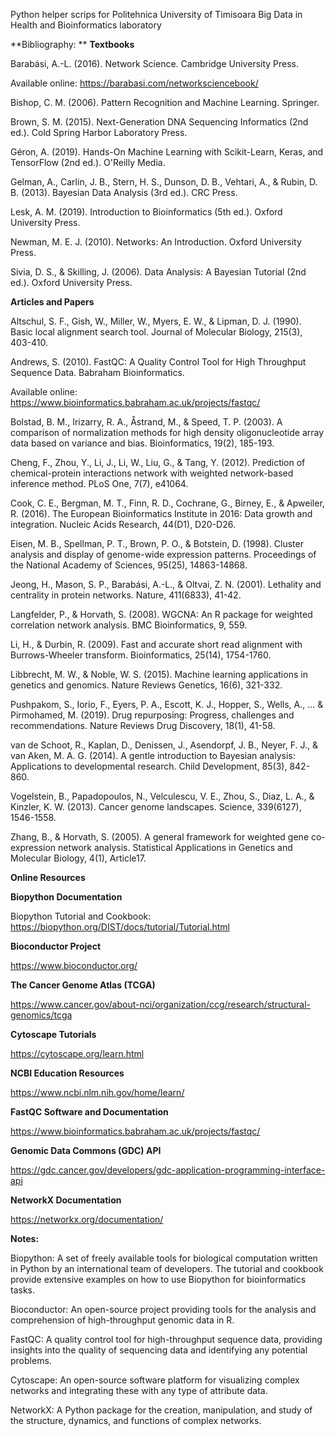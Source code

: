 Python helper scrips for Politehnica University of Timisoara Big Data in Health and Bioinformatics laboratory

**Bibliography: **
**Textbooks**

Barabási, A.-L. (2016). Network Science. Cambridge University Press.

Available online: https://barabasi.com/networksciencebook/

Bishop, C. M. (2006). Pattern Recognition and Machine Learning. Springer.

Brown, S. M. (2015). Next-Generation DNA Sequencing Informatics (2nd ed.). Cold Spring Harbor Laboratory Press.

Géron, A. (2019). Hands-On Machine Learning with Scikit-Learn, Keras, and TensorFlow (2nd ed.). O'Reilly Media.

Gelman, A., Carlin, J. B., Stern, H. S., Dunson, D. B., Vehtari, A., & Rubin, D. B. (2013). Bayesian Data Analysis (3rd ed.). CRC Press.

Lesk, A. M. (2019). Introduction to Bioinformatics (5th ed.). Oxford University Press.

Newman, M. E. J. (2010). Networks: An Introduction. Oxford University Press.

Sivia, D. S., & Skilling, J. (2006). Data Analysis: A Bayesian Tutorial (2nd ed.). Oxford University Press.

**Articles and Papers**

Altschul, S. F., Gish, W., Miller, W., Myers, E. W., & Lipman, D. J. (1990). Basic local alignment search tool. Journal of Molecular Biology, 215(3), 403-410.

Andrews, S. (2010). FastQC: A Quality Control Tool for High Throughput Sequence Data. Babraham Bioinformatics.

Available online: https://www.bioinformatics.babraham.ac.uk/projects/fastqc/

Bolstad, B. M., Irizarry, R. A., Åstrand, M., & Speed, T. P. (2003). A comparison of normalization methods for high density oligonucleotide array data based on variance and bias. Bioinformatics, 19(2), 185-193.

Cheng, F., Zhou, Y., Li, J., Li, W., Liu, G., & Tang, Y. (2012). Prediction of chemical-protein interactions network with weighted network-based inference method. PLoS One, 7(7), e41064.

Cook, C. E., Bergman, M. T., Finn, R. D., Cochrane, G., Birney, E., & Apweiler, R. (2016). The European Bioinformatics Institute in 2016: Data growth and integration. Nucleic Acids Research, 44(D1), D20-D26.

Eisen, M. B., Spellman, P. T., Brown, P. O., & Botstein, D. (1998). Cluster analysis and display of genome-wide expression patterns. Proceedings of the National Academy of Sciences, 95(25), 14863-14868.

Jeong, H., Mason, S. P., Barabási, A.-L., & Oltvai, Z. N. (2001). Lethality and centrality in protein networks. Nature, 411(6833), 41-42.

Langfelder, P., & Horvath, S. (2008). WGCNA: An R package for weighted correlation network analysis. BMC Bioinformatics, 9, 559.

Li, H., & Durbin, R. (2009). Fast and accurate short read alignment with Burrows-Wheeler transform. Bioinformatics, 25(14), 1754-1760.

Libbrecht, M. W., & Noble, W. S. (2015). Machine learning applications in genetics and genomics. Nature Reviews Genetics, 16(6), 321-332.

Pushpakom, S., Iorio, F., Eyers, P. A., Escott, K. J., Hopper, S., Wells, A., ... & Pirmohamed, M. (2019). Drug repurposing: Progress, challenges and recommendations. Nature Reviews Drug Discovery, 18(1), 41-58.

van de Schoot, R., Kaplan, D., Denissen, J., Asendorpf, J. B., Neyer, F. J., & van Aken, M. A. G. (2014). A gentle introduction to Bayesian analysis: Applications to developmental research. Child Development, 85(3), 842-860.

Vogelstein, B., Papadopoulos, N., Velculescu, V. E., Zhou, S., Diaz, L. A., & Kinzler, K. W. (2013). Cancer genome landscapes. Science, 339(6127), 1546-1558.

Zhang, B., & Horvath, S. (2005). A general framework for weighted gene co-expression network analysis. Statistical Applications in Genetics and Molecular Biology, 4(1), Article17.

**Online Resources**

**Biopython Documentation**

Biopython Tutorial and Cookbook: https://biopython.org/DIST/docs/tutorial/Tutorial.html

**Bioconductor Project**

https://www.bioconductor.org/

**The Cancer Genome Atlas (TCGA)**

https://www.cancer.gov/about-nci/organization/ccg/research/structural-genomics/tcga

**Cytoscape Tutorials**

https://cytoscape.org/learn.html

**NCBI Education Resources**

https://www.ncbi.nlm.nih.gov/home/learn/

**FastQC Software and Documentation**

https://www.bioinformatics.babraham.ac.uk/projects/fastqc/

**Genomic Data Commons (GDC) API**

https://gdc.cancer.gov/developers/gdc-application-programming-interface-api

**NetworkX Documentation**

https://networkx.org/documentation/

**Notes:**

Biopython: A set of freely available tools for biological computation written in Python by an international team of developers. The tutorial and cookbook provide extensive examples on how to use Biopython for bioinformatics tasks.

Bioconductor: An open-source project providing tools for the analysis and comprehension of high-throughput genomic data in R.

FastQC: A quality control tool for high-throughput sequence data, providing insights into the quality of sequencing data and identifying any potential problems.

Cytoscape: An open-source software platform for visualizing complex networks and integrating these with any type of attribute data.

NetworkX: A Python package for the creation, manipulation, and study of the structure, dynamics, and functions of complex networks.
